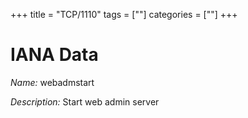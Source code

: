 +++
title = "TCP/1110"
tags = [""]
categories = [""]
+++

# IANA Data

_Name:_ webadmstart

_Description:_ Start web admin server

